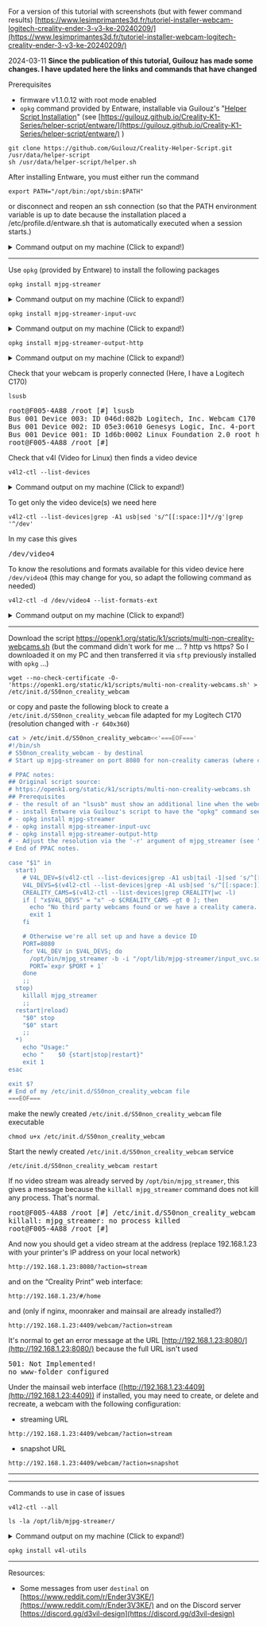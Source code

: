 
For a version of this tutorial with screenshots (but with fewer command results)
[https://www.lesimprimantes3d.fr/tutoriel-installer-webcam-logitech-creality-ender-3-v3-ke-20240209/](https://www.lesimprimantes3d.fr/tutoriel-installer-webcam-logitech-creality-ender-3-v3-ke-20240209/)


2024-03-11 **Since the publication of this tutorial, Guilouz has made some changes. I have updated here the links and commands that have changed**


Prerequisites
- firmware v1.1.0.12 with root mode enabled
- `opkg` command provided by Entware, installable via Guilouz's "[Helper Script Installation](https://guilouz.github.io/Creality-K1-Series/helper-script/helper-script-installation/)" (see  [https://guilouz.github.io/Creality-K1-Series/helper-script/entware/](https://guilouz.github.io/Creality-K1-Series/helper-script/entware/) )
~~~
git clone https://github.com/Guilouz/Creality-Helper-Script.git /usr/data/helper-script
sh /usr/data/helper-script/helper.sh
~~~
After installing Entware, you must
either run the command
~~~
export PATH="/opt/bin:/opt/sbin:$PATH"
~~~
or disconnect and reopen an ssh connection (so that the PATH environment variable is up to date because the installation placed a /etc/profile.d/entware.sh that is automatically executed when a session starts.)

<details>
 <summary>Command output on my machine (Click to expand!)</summary>
<pre>
root@F005-4A88 /root [#] opkg
-sh: opkg: not found
root@F005-4A88 /root [#] 

root@F005-4A88 /root [#] cat /etc/profile.d/entware.sh 
export PATH="/opt/bin:/opt/sbin:$PATH"
root@F005-4A88 /root [#] 

root@F005-4A88 /root [#] export PATH="/opt/bin:/opt/sbin:$PATH"
root@F005-4A88 /root [#] 

root@F005-4A88 /root [#] which opkg
/opt/bin/opkg
root@F005-4A88 /root [#] 

root@F005-4A88 /root [#] opkg list-installed
entware-opt - 227000-3
entware-release - 1.0-2
entware-upgrade - 1.0-1
findutils - 4.9.0-1a
grep - 3.8-2
libc - 2.27-11
libgcc - 8.4.0-11
libpcre2 - 10.42-1
libpthread - 2.27-11
librt - 2.27-11
libssp - 8.4.0-11
libstdcpp - 8.4.0-11
locales - 2.27-9
opkg - 2022-02-24-d038e5b6-2
terminfo - 6.4-2
zoneinfo-asia - 2023c-2
zoneinfo-core - 2023c-2
zoneinfo-europe - 2023c-2
root@F005-4A88 /root [#] 
</pre>
</details>

---

Use `opkg` (provided by Entware) to install the following packages
~~~
opkg install mjpg-streamer
~~~
<details>
 <summary>Command output on my machine (Click to expand!)</summary>
<pre>
root@F005-4A88 /root [#] opkg install mjpg-streamer
Installing mjpg-streamer (1.0.0-6) to root...
Downloading http://bin.entware.net/mipselsf-k3.4/mjpg-streamer_1.0.0-6_mipsel-3.4.ipk
Installing libjpeg-turbo (2.1.4-2) to root...
Downloading http://bin.entware.net/mipselsf-k3.4/libjpeg-turbo_2.1.4-2_mipsel-3.4.ipk
Installing libiconv-full (1.17-1) to root...
Downloading http://bin.entware.net/mipselsf-k3.4/libiconv-full_1.17-1_mipsel-3.4.ipk
Installing libv4l (1.22.1-1) to root...
Downloading http://bin.entware.net/mipselsf-k3.4/libv4l_1.22.1-1_mipsel-3.4.ipk
Configuring libiconv-full.
Configuring libjpeg-turbo.
Configuring libv4l.
Configuring mjpg-streamer.
root@F005-4A88 /root [#] 
</pre>
</details>

~~~
opkg install mjpg-streamer-input-uvc
~~~
<details>
 <summary>Command output on my machine (Click to expand!)</summary>
<pre>
// TODO
</pre>
</details>

~~~
opkg install mjpg-streamer-output-http
~~~
<details>
 <summary>Command output on my machine (Click to expand!)</summary>
<pre>
root@F005-4A88 /root [#] opkg install mjpg-streamer-output-http
Installing mjpg-streamer-output-http (1.0.0-6) to root...
Downloading http://bin.entware.net/mipselsf-k3.4/mjpg-streamer-output-http_1.0.0-6_mipsel-3.4.ipk
Configuring mjpg-streamer-output-http.
root@F005-4A88 /root [#] 
</pre>
</details>

Check that your webcam is properly connected (Here, I have a Logitech C170)
~~~
lsusb
~~~
<pre>
root@F005-4A88 /root [#] lsusb
Bus 001 Device 003: ID 046d:082b Logitech, Inc. Webcam C170
Bus 001 Device 002: ID 05e3:0610 Genesys Logic, Inc. 4-port hub
Bus 001 Device 001: ID 1d6b:0002 Linux Foundation 2.0 root hub
root@F005-4A88 /root [#] 
</pre>


Check that v4l (Video for Linux) then finds a video device
~~~
v4l2-ctl --list-devices
~~~
<details>
 <summary>Command output on my machine (Click to expand!)</summary>
<pre>
root@F005-4A88 /root [#] v4l2-ctl --list-devices
jz-rot ():
	/dev/video0

Webcam C170 (1.2):
	/dev/media0

Dummy video device (0x0000) (platform:v4l2loopback-000):
	/dev/video3

Webcam C170 (usb-13500000.otg_new-1.2):
	/dev/video4

vpu-felix (vpu-felix):
	/dev/video2

vpu-helix (vpu-helix):
	/dev/video1

root@F005-4A88 /root [#] 
</pre>
</details>

To get only the video device(s) we need here
~~~
v4l2-ctl --list-devices|grep -A1 usb|sed 's/^[[:space:]]*//g'|grep '^/dev'
~~~
In my case this gives
<pre>
/dev/video4
</pre>


To know the resolutions and formats available for this video device here `/dev/video4` (this may change for you, so adapt the following command as needed)
~~~
v4l2-ctl -d /dev/video4 --list-formats-ext
~~~
<details>
 <summary>Command output on my machine (Click to expand!)</summary>
<pre>
root@F005-4A88 /root [#] v4l2-ctl -d /dev/video4 --list-formats-ext
ioctl: VIDIOC_ENUM_FMT
	Type: Video Capture

	[0]: 'YUYV' (YUYV 4:2:2)
		Size: Discrete 640x480
			Interval: Discrete 0.033s (30.000 fps)
			Interval: Discrete 0.067s (15.000 fps)
		Size: Discrete 352x288
			Interval: Discrete 0.033s (30.000 fps)
			Interval: Discrete 0.067s (15.000 fps)
		Size: Discrete 320x240
			Interval: Discrete 0.033s (30.000 fps)
			Interval: Discrete 0.067s (15.000 fps)
		Size: Discrete 176x144
			Interval: Discrete 0.033s (30.000 fps)
			Interval: Discrete 0.067s (15.000 fps)
		Size: Discrete 160x120
			Interval: Discrete 0.033s (30.000 fps)
			Interval: Discrete 0.067s (15.000 fps)
		Size: Discrete 544x288
			Interval: Discrete 0.033s (30.000 fps)
			Interval: Discrete 0.067s (15.000 fps)
		Size: Discrete 432x240
			Interval: Discrete 0.033s (30.000 fps)
			Interval: Discrete 0.067s (15.000 fps)
		Size: Discrete 320x176
			Interval: Discrete 0.033s (30.000 fps)
			Interval: Discrete 0.067s (15.000 fps)
		Size: Discrete 640x360
			Interval: Discrete 0.033s (30.000 fps)
			Interval: Discrete 0.067s (15.000 fps)
	[1]: 'MJPG' (Motion-JPEG, compressed)
		Size: Discrete 640x480
			Interval: Discrete 0.033s (30.000 fps)
			Interval: Discrete 0.067s (15.000 fps)
		Size: Discrete 352x288
			Interval: Discrete 0.033s (30.000 fps)
			Interval: Discrete 0.067s (15.000 fps)
		Size: Discrete 320x240
			Interval: Discrete 0.033s (30.000 fps)
			Interval: Discrete 0.067s (15.000 fps)
		Size: Discrete 176x144
			Interval: Discrete 0.033s (30.000 fps)
			Interval: Discrete 0.067s (15.000 fps)
		Size: Discrete 160x120
			Interval: Discrete 0.033s (30.000 fps)
			Interval: Discrete 0.067s (15.000 fps)
		Size: Discrete 544x288
			Interval: Discrete 0.033s (30.000 fps)
			Interval: Discrete 0.067s (15.000 fps)
		Size: Discrete 432x240
			Interval: Discrete 0.033s (30.000 fps)
			Interval: Discrete 0.067s (15.000 fps)
		Size: Discrete 320x176
			Interval: Discrete 0.033s (30.000 fps)
			Interval: Discrete 0.067s (15.000 fps)
		Size: Discrete 640x360
			Interval: Discrete 0.033s (30.000 fps)
			Interval: Discrete 0.067s (15.000 fps)
		Size: Discrete 800x480
			Interval: Discrete 0.033s (30.000 fps)
			Interval: Discrete 0.067s (15.000 fps)
		Size: Discrete 1024x768
			Interval: Discrete 0.033s (30.000 fps)
			Interval: Discrete 0.067s (15.000 fps)
root@F005-4A88 /root [#] 
</pre>
</details>

---

Download the script https://openk1.org/static/k1/scripts/multi-non-creality-webcams.sh
(but the command didn't work for me ... ? http vs https? So I downloaded it on my PC and then transferred it via `sftp` previously installed with `opkg` ...)
~~~
wget --no-check-certificate -O- 'https://openk1.org/static/k1/scripts/multi-non-creality-webcams.sh' > /etc/init.d/S50non_creality_webcam
~~~

or copy and paste the following block to create a `/etc/init.d/S50non_creality_webcam` file adapted for my Logitech C170 (resolution changed with `-r 640x360`)
~~~ bash
cat > /etc/init.d/S50non_creality_webcam<<'===EOF==='
#!/bin/sh
# S50non_creality_webcam - by destinal
# Start up mjpg-streamer on port 8080 for non-creality cameras (where cam_app doesn't autostart)

# PPAC notes:
## Original script source:
# https://openk1.org/static/k1/scripts/multi-non-creality-webcams.sh
## Prerequisites
# - the result of an "lsusb" must show an additional line when the webcam is plugged into one of the NebulaPad's USB ports.
# - install Entware via Guilouz's script to have the "opkg" command see https://github.com/Guilouz/Creality-K1-and-K1-Max/wiki/Entware
# - opkg install mjpg-streamer
# - opkg install mjpg-streamer-input-uvc
# - opkg install mjpg-streamer-output-http
# - Adjust the resolution via the '-r' argument of mjpg_streamer (see "v4l2-ctl --list-devices|grep -A1 usb|sed 's/^[[:space:]]*//g'|grep '^/dev'" and "v4l2-ctl -d /dev/video4 --list-formats-ext")
# End of PPAC notes.

case "$1" in
  start)
    # V4L_DEV=$(v4l2-ctl --list-devices|grep -A1 usb|tail -1|sed 's/^[[:space:]]*//g')
    V4L_DEVS=$(v4l2-ctl --list-devices|grep -A1 usb|sed 's/^[[:space:]]*//g'|grep '^/dev')
    CREALITY_CAMS=$(v4l2-ctl --list-devices|grep CREALITY|wc -l)
    if [ "x$V4L_DEVS" = "x" -o $CREALITY_CAMS -gt 0 ]; then
      echo "No third party webcams found or we have a creality camera. Bailing!"
      exit 1
    fi

    # Otherwise we're all set up and have a device ID
    PORT=8080
    for V4L_DEV in $V4L_DEVS; do
      /opt/bin/mjpg_streamer -b -i "/opt/lib/mjpg-streamer/input_uvc.so -d $V4L_DEV -r 640x360 -f 15" -o "/opt/lib/mjpg-streamer/output_http.so -p $PORT"
      PORT=`expr $PORT + 1` 
    done
    ;;
  stop)
    killall mjpg_streamer
    ;;
  restart|reload)
    "$0" stop
    "$0" start
    ;;
  *)
    echo "Usage:"
    echo "    $0 {start|stop|restart}"
    exit 1
esac

exit $?
# End of my /etc/init.d/S50non_creality_webcam file
===EOF===

~~~

make the newly created `/etc/init.d/S50non_creality_webcam` file executable
~~~
chmod u+x /etc/init.d/S50non_creality_webcam
~~~



Start the newly created `/etc/init.d/S50non_creality_webcam` service
~~~
/etc/init.d/S50non_creality_webcam restart
~~~
If no video stream was already served by `/opt/bin/mjpg_streamer`, this gives a message because the `killall mjpg_streamer` command does not kill any process. That's normal.
<pre>
root@F005-4A88 /root [#] /etc/init.d/S50non_creality_webcam restart
killall: mjpg_streamer: no process killed
root@F005-4A88 /root [#] 
</pre>


And now you should get a video stream at the address (replace 192.168.1.23 with your printer's IP address on your local network)
~~~
http://192.168.1.23:8080/?action=stream
~~~

and on the “Creality Print” web interface:
~~~
http://192.168.1.23/#/home
~~~

and (only if nginx, moonraker and mainsail are already installed?)
~~~
http://192.168.1.23:4409/webcam/?action=stream
~~~

It's normal to get an error message at the URL [http://192.168.1.23:8080/](http://192.168.1.23:8080/) because the full URL isn't used
<pre>
501: Not Implemented!
no www-folder configured
</pre>


Under the mainsail web interface ([http://192.168.1.23:4409](http://192.168.1.23:4409)) if installed, you may need to create, or delete and recreate, a webcam with the following configuration:
 - streaming URL
~~~
http://192.168.1.23:4409/webcam/?action=stream
~~~
 - snapshot URL
~~~
http://192.168.1.23:4409/webcam/?action=snapshot
~~~

---

---

Commands to use in case of issues

~~~
v4l2-ctl --all
~~~

~~~
ls -la /opt/lib/mjpg-streamer/
~~~
<details>
 <summary>Command output on my machine (Click to expand!)</summary>
<pre>
root@F005-4A88 /root [#] ls -la /opt/lib/mjpg-streamer/
total 56
drwxr-xr-x    2 root     root          4096 Feb  6 02:09 ./
drwxr-xr-x    6 root     root          4096 Sep  1 21:07 ../
-rw-r--r--    1 root     root         12016 Sep  1 21:07 input_http.so
-rw-r--r--    1 root     root         35760 Sep  1 21:07 output_http.so
root@F005-4A88 /root [#] 
</pre>
</details>

~~~
opkg install v4l-utils
~~~

---


Resources:
 - Some messages from user `destinal` on [https://www.reddit.com/r/Ender3V3KE/](https://www.reddit.com/r/Ender3V3KE/) and on the Discord server [https://discord.gg/d3vil-design](https://discord.gg/d3vil-design)

